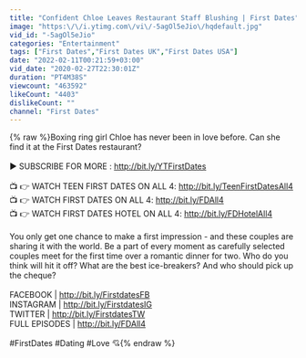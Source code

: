 ```yaml
---
title: "Confident Chloe Leaves Restaurant Staff Blushing | First Dates"
image: "https:\/\/i.ytimg.com\/vi\/-5agOl5eJio\/hqdefault.jpg"
vid_id: "-5agOl5eJio"
categories: "Entertainment"
tags: ["First Dates","First Dates UK","First Dates USA"]
date: "2022-02-11T00:21:59+03:00"
vid_date: "2020-02-27T22:30:01Z"
duration: "PT4M38S"
viewcount: "463592"
likeCount: "4403"
dislikeCount: ""
channel: "First Dates"
---
```

{% raw %}Boxing ring girl Chloe has never been in love before. Can she find it at the First Dates restaurant?<br /><br />▶ SUBSCRIBE FOR MORE : <a rel="nofollow" target="blank" href="http://bit.ly/YTFirstDates">http://bit.ly/YTFirstDates</a><br /><br />📺 👉 WATCH TEEN FIRST DATES ON ALL 4: <a rel="nofollow" target="blank" href="http://bit.ly/TeenFirstDatesAll4">http://bit.ly/TeenFirstDatesAll4</a><br />📺 👉 WATCH FIRST DATES ON ALL 4: <a rel="nofollow" target="blank" href="http://bit.ly/FDAll4">http://bit.ly/FDAll4</a><br />📺 👉 WATCH FIRST DATES HOTEL ON ALL 4: <a rel="nofollow" target="blank" href="http://bit.ly/FDHotelAll4">http://bit.ly/FDHotelAll4</a><br /><br />You only get one chance to make a first impression - and these couples are sharing it with the world. Be a part of every moment as carefully selected couples meet for the first time over a romantic dinner for two. Who do you think will hit it off? What are the best ice-breakers? And who should pick up the cheque?<br /><br />FACEBOOK | <a rel="nofollow" target="blank" href="http://bit.ly/FirstdatesFB">http://bit.ly/FirstdatesFB</a><br />INSTAGRAM | <a rel="nofollow" target="blank" href="http://bit.ly/FirstdatesIG">http://bit.ly/FirstdatesIG</a><br />TWITTER | <a rel="nofollow" target="blank" href="http://bit.ly/FirstdatesTW">http://bit.ly/FirstdatesTW</a><br />FULL EPISODES | <a rel="nofollow" target="blank" href="http://bit.ly/FDAll4">http://bit.ly/FDAll4</a><br /><br />#FirstDates #Dating #Love 💘{% endraw %}
